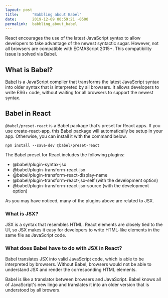 ```yaml
---
layout: post
title:      "Babbling about Babel"
date:       2019-12-09 00:59:21 -0500
permalink:  babbling_about_babel
---
```



React encourages the use of the latest JavaScript syntax to allow developers to take advantage of the newest syntactic sugar. However, not all browsers are compatible with ECMAScript 2015+. This compatibility issue is solved via Babel.

## What is Babel?

[Babel](https://babeljs.io/) is a JavaScript compiler that transforms the latest JavaScript syntax into older syntax that is interpreted by all browsers. It allows developers to write ES6+ code, without waiting for all browsers to support the newest syntax.

## Babel in React

`@babel/preset-react` is a Babel package that’s preset for React apps. If you use create-react-app, this Babel package will automatically be setup in your app. Otherwise, you can install it with the command below.

`npm install --save-dev @babel/preset-react`

The Babel preset for React includes the following plugins:
* @babel/plugin-syntax-jsx
* @babel/plugin-transform-react-jsx
* @babel/plugin-transform-react-display-name
* @babel/plugin-transform-react-jsx-self (with the development option)
* @babel/plugin-transform-react-jsx-source (with the development option)

As you may have noticed, many of the plugins above are related to JSX.

### What is JSX?

JSX is a syntax that resembles HTML. React elements are closely tied to the UI, so JSX makes it easy for developers to write HTML-like elements in the same file as JavaScript code.

### What does Babel have to do with JSX in React?

Babel translates JSX into valid JavaScript code, which is able to be interpreted by browsers. Without Babel, browsers would not be able to understand JSX and render the corresponding HTML elements.

Babel is like a translator between browsers and JavaScript. Babel knows all of JavaScript's new lingo and translates it into an older version that is understood by all browers.
